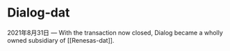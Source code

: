 
# Dialog-dat

2021年8月31日 — With the transaction now closed, Dialog became a wholly owned subsidiary of [[Renesas-dat]].



